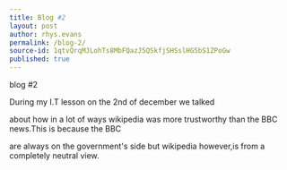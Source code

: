 ```yaml
---
title: Blog #2
layout: post
author: rhys.evans
permalink: /blog-2/
source-id: 1qtvQrqMJLohTs8MbFQazJ5QSkfjSHSslHG5bS1ZPoGw
published: true
---
```

blog #2

During my I.T lesson on the 2nd of december we talked 

about how in a lot of ways wikipedia was more trustworthy than the BBC news.This is because the BBC

are always on the government's side but wikipedia however,is from a completely neutral view.


